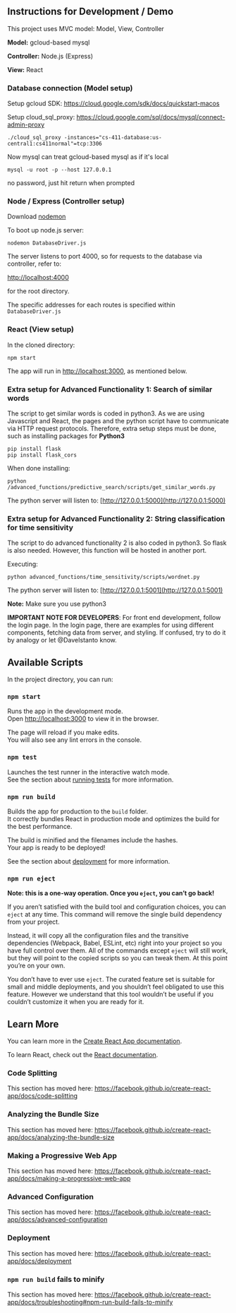 ## Instructions for Development / Demo

This project uses MVC model: Model, View, Controller

**Model:** gcloud-based mysql

**Controller:** Node.js (Express)

**View:** React

### Database connection (Model setup)

Setup gcloud SDK: https://cloud.google.com/sdk/docs/quickstart-macos

Setup cloud_sql_proxy: https://cloud.google.com/sql/docs/mysql/connect-admin-proxy

`./cloud_sql_proxy -instances="cs-411-database:us-central1:cs411normal"=tcp:3306`

Now mysql can treat gcloud-based mysql as if it's local

`mysql -u root -p --host 127.0.0.1`

no password, just hit return when prompted

### Node / Express (Controller setup)

Download [nodemon](https://nodemon.io/)

To boot up node.js server:

`nodemon DatabaseDriver.js`

The server listens to port 4000, so for requests to the database via controller, refer to:

[http://localhost:4000](http://localhost:4000)

for the root directory.

The specific addresses for each routes is specified within `DatabaseDriver.js`

### React (View setup)

In the cloned directory:

`npm start`

The app will run in [http://localhost:3000](http://localhost:3000), as mentioned below.


### Extra setup for Advanced Functionality 1: Search of similar words

The script to get similar words is coded in python3. As we are using Javascript and React, the pages and the python script have to communicate via HTTP request protocols. Therefore, extra setup steps must be done, such as installing packages for **Python3**

```
pip install flask
pip install flask_cors
```

When done installing:

`python /advanced_functions/predictive_search/scripts/get_similar_words.py`

The python server will listen to: [http://127.0.0.1:5000](http://127.0.0.1:5000)

### Extra setup for Advanced Functionality 2: String classification for time sensitivity 

The script to do advanced functionality 2 is also coded in python3. So flask is also needed. However, this function will be hosted in another port.

Executing:

`python advanced_functions/time_sensitivity/scripts/wordnet.py`

The python server will listen to: [http://127.0.0.1:5001](http://127.0.0.1:5001)

**Note:** Make sure you use python3



**IMPORTANT NOTE FOR DEVELOPERS**: For front end development, follow the login page. In the login page, there are examples for using different components, fetching data from server, and styling. If confused, try to do it by analogy or let @DaveIstanto know.


## Available Scripts

In the project directory, you can run:

### `npm start`

Runs the app in the development mode.<br>
Open [http://localhost:3000](http://localhost:3000) to view it in the browser.

The page will reload if you make edits.<br>
You will also see any lint errors in the console.

### `npm test`

Launches the test runner in the interactive watch mode.<br>
See the section about [running tests](https://facebook.github.io/create-react-app/docs/running-tests) for more information.

### `npm run build`

Builds the app for production to the `build` folder.<br>
It correctly bundles React in production mode and optimizes the build for the best performance.

The build is minified and the filenames include the hashes.<br>
Your app is ready to be deployed!

See the section about [deployment](https://facebook.github.io/create-react-app/docs/deployment) for more information.

### `npm run eject`

**Note: this is a one-way operation. Once you `eject`, you can’t go back!**

If you aren’t satisfied with the build tool and configuration choices, you can `eject` at any time. This command will remove the single build dependency from your project.

Instead, it will copy all the configuration files and the transitive dependencies (Webpack, Babel, ESLint, etc) right into your project so you have full control over them. All of the commands except `eject` will still work, but they will point to the copied scripts so you can tweak them. At this point you’re on your own.

You don’t have to ever use `eject`. The curated feature set is suitable for small and middle deployments, and you shouldn’t feel obligated to use this feature. However we understand that this tool wouldn’t be useful if you couldn’t customize it when you are ready for it.

## Learn More

You can learn more in the [Create React App documentation](https://facebook.github.io/create-react-app/docs/getting-started).

To learn React, check out the [React documentation](https://reactjs.org/).

### Code Splitting

This section has moved here: https://facebook.github.io/create-react-app/docs/code-splitting

### Analyzing the Bundle Size

This section has moved here: https://facebook.github.io/create-react-app/docs/analyzing-the-bundle-size

### Making a Progressive Web App

This section has moved here: https://facebook.github.io/create-react-app/docs/making-a-progressive-web-app

### Advanced Configuration

This section has moved here: https://facebook.github.io/create-react-app/docs/advanced-configuration

### Deployment

This section has moved here: https://facebook.github.io/create-react-app/docs/deployment

### `npm run build` fails to minify

This section has moved here: https://facebook.github.io/create-react-app/docs/troubleshooting#npm-run-build-fails-to-minify





